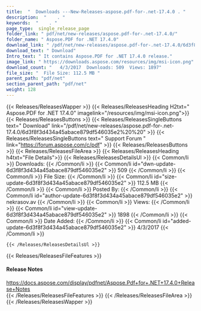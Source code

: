 ```yaml
---
title:  "  Downloads ---New-Releases-aspose.pdf-for-.net-17.4.0 . " 
description:  "    . " 
keywords:  "    . " 
page_type:  single_release_page
folder_link: " pdf/net/new-releases/aspose.pdf-for-.net-17.4.0/"
folder_name: " Aspose.PDF for .NET 17.4.0"
download_link: " /pdf/net/new-releases/aspose.pdf-for-.net-17.4.0/6d3f8f3d434a45abace879df546035e2"
download_text: " Download"
Intro_text: " It contains Aspose.PDF for .NET 17.4.0 release."
image_link: " https://downloads.aspose.com/resources/img/msi-icon.png"
download_count: "   4/3/2017  Downloads: 509  Views: 1897"
file_size: "  File Size: 112.5 MB "
parent_path: "pdf/net"
section_parent_path: "pdf/net"
weight: 128 
---
```


{{< Releases/ReleasesWapper >}}
  {{< Releases/ReleasesHeading H2txt=" Aspose.PDF for .NET 17.4.0" imagelink="/resources/img/msi-icon.png">}}
  {{< Releases/ReleasesButtons >}}
    {{< Releases/ReleasesSingleButtons text=" Download" link="/pdf/net/new-releases/aspose.pdf-for-.net-17.4.0/6d3f8f3d434a45abace879df546035e2%20%20" >}}
    {{< Releases/ReleasesSingleButtons text=" Support Forum " link="https://forum.aspose.com/c/pdf" >}}
  {{< Releases/ReleasesButtons >}}
  {{< Releases/ReleasesFileArea >}}
    {{< Releases/ReleasesHeading h4txt="File Details">}}
    {{< Releases/ReleasesDetailsUl >}}
            {{< Common/li  >}} Downloads: {{< /Common/li >}} 
      {{< Common/li id="dwn-update-6d3f8f3d434a45abace879df546035e2" >}} 509 {{< /Common/li >}} 
      {{< Common/li  >}} File Size: {{< /Common/li >}} 
      {{< Common/li id="size-update-6d3f8f3d434a45abace879df546035e2" >}} 112.5 MB {{< /Common/li >}} 
      {{< Common/li  >}} Posted By: {{< /Common/li >}} 
      {{< Common/li id="author-update-6d3f8f3d434a45abace879df546035e2" >}} nekrasov.av {{< /Common/li >}} 
      {{< Common/li  >}} Views: {{< /Common/li >}} 
      {{< Common/li id="view-update-6d3f8f3d434a45abace879df546035e2" >}} 1898 {{< /Common/li >}} 
      {{< Common/li  >}} Date Added: {{< /Common/li >}} 
      {{< Common/li id="added-update-6d3f8f3d434a45abace879df546035e2" >}} 4/3/2017 {{< /Common/li >}} 

    {{< /Releases/ReleasesDetailsUl >}}

  {{< Releases/ReleasesFileFeatures >}}
      <h4>Release Notes</h4><div><a href="https://docs.aspose.com/display/pdfnet/Aspose.Pdf+for+.NET+17.4.0+Release+Notes">https://docs.aspose.com/display/pdfnet/Aspose.Pdf+for+.NET+17.4.0+Release+Notes</a></div>
  {{< /Releases/ReleasesFileFeatures >}}
 {{< /Releases/ReleasesFileArea >}}
{{< /Releases/ReleasesWapper >}}


